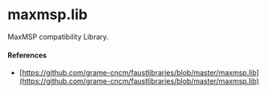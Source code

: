 #  maxmsp.lib 

MaxMSP compatibility Library.

#### References
* [https://github.com/grame-cncm/faustlibraries/blob/master/maxmsp.lib](https://github.com/grame-cncm/faustlibraries/blob/master/maxmsp.lib)
